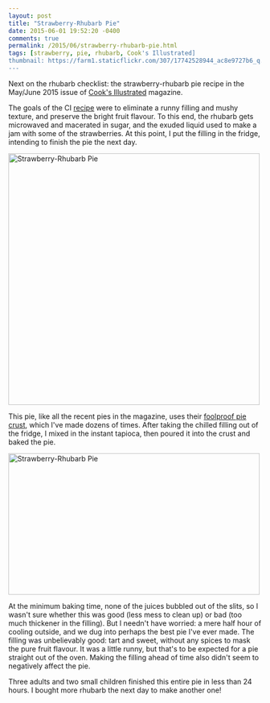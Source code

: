 ```yaml
---
layout: post
title: "Strawberry-Rhubarb Pie"
date: 2015-06-01 19:52:20 -0400
comments: true
permalink: /2015/06/strawberry-rhubarb-pie.html
tags: [strawberry, pie, rhubarb, Cook's Illustrated]
thumbnail: https://farm1.staticflickr.com/307/17742528944_ac8e9727b6_q.jpg
---
```


Next on the rhubarb checklist: the strawberry-rhubarb pie recipe
in the May/June 2015 issue of [Cook's
Illustrated](/tag/cook%27s-illustrated/)
magazine. 

The goals of the CI
[recipe](http://www.cooksillustrated.com/recipes/8361-strawberry-rhubarb-pie)
were to eliminate a runny filling and mushy texture, and preserve
the bright fruit flavour. To this end, the rhubarb gets microwaved and
macerated in sugar, and the exuded liquid used to make a jam with some
of the strawberries. At this point, I put the filling in the fridge,
intending to finish the pie the next day.

<a href="https://www.flickr.com/photos/gnuf/17742528944"
title="Strawberry-Rhubarb Pie by Eric Fung, on Flickr"><img
src="https://c1.staticflickr.com/1/307/17742528944_ac8e9727b6.jpg"
width="500" height="500" alt="Strawberry-Rhubarb Pie"></a>

This pie, like all the recent pies in the magazine, uses their [foolproof pie
crust](http://www.seriouseats.com/recipes/2007/11/cooks-illustrated-foolproof-pie-dough-recipe.html),
which I've made dozens of times. After taking the chilled filling
out of the fridge, I mixed in the instant tapioca, then poured it
into the crust and baked the pie.

<a href="https://www.flickr.com/photos/gnuf/18396120952"
title="Strawberry-Rhubarb Pie by Eric Fung, on Flickr"><img
src="https://c1.staticflickr.com/9/8795/18396120952_e03f5dc188.jpg"
width="500" height="281" alt="Strawberry-Rhubarb Pie"></a>

At the minimum baking time, none of the juices bubbled out of the slits,
so I wasn't sure whether this was good (less mess to clean up) or bad
(too much thickener in the filling). But I needn't have worried: a mere
half hour of cooling outside, and we dug into perhaps the best pie I've
ever made. The filling was unbelievably good: tart and sweet, without
any spices to mask the pure fruit flavour. It was a little runny, but
that's to be expected for a pie straight out of the oven. Making the
filling ahead of time also didn't seem to negatively affect the pie.

Three adults and two small children finished this entire pie in
less than 24 hours. I bought more rhubarb the next day to make
another one!
